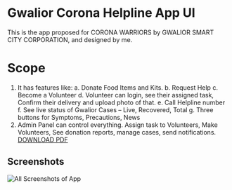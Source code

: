 # Gwalior Corona Helpline App UI

This is the app proposed for CORONA WARRIORS by GWALIOR SMART CITY CORPORATION, and designed by me. 
# Scope
1. It has features like:
a. Donate Food Items and Kits.
b. Request Help
c. Become a Volunteer
d. Volunteer can login, see their assigned task, Confirm their delivery and upload photo of that.
e. Call Helpline number
f. See live status of Gwalior Cases – Live, Recovered, Total
g. Three buttons for Symptoms, Precautions, News
2. Admin Panel can control everything. Assign task to Volunteers, Make Volunteers, See donation reports, manage cases, send notifications.
   [DOWNLOAD PDF](https://firebasestorage.googleapis.com/v0/b/gwalior-helpline.appspot.com/o/Android%20app%20for%20Covid.pdf?alt=media&token=d2e553bd-2473-4b0b-b389-914a2c162595)
## Screenshots
![All Screenshots of App](https://firebasestorage.googleapis.com/v0/b/gwalior-helpline.appspot.com/o/Untitled-4.jpg?alt=media&token=dafa8a8e-c573-4f65-9107-495a88510036)


